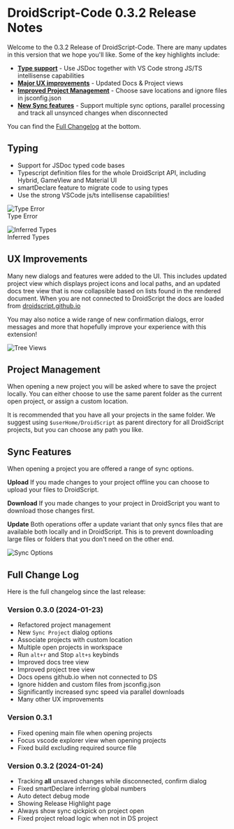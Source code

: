 # DroidScript-Code 0.3.2 Release Notes

Welcome to the 0.3.2 Release of DroidScript-Code. There are many updates in this version that we hope you'll like. Some of the key highlights include:

- [**Type support**](#typing) - Use JSDoc together with VS Code strong JS/TS intellisense capabilities
- [**Major UX improvements**](#ux-improvements) - Updated Docs & Project views
- [**Improved Project Management**](#project-management) - Choose save locations and ignore files in jsconfig.json
- [**New Sync features**](#sync-features) - Support multiple sync options, parallel processing and track all unsynced changes when disconnected

You can find the [Full Changelog](#full-change-log) at the bottom.

## Typing

- Support for JSDoc typed code bases
- Typescript definition files for the whole DroidScript API, including Hybrid, GameView and Material UI
- smartDeclare feature to migrate code to using types
- Use the strong VSCode js/ts intellisense capabilities!

![Type Error](https://imgur.com/blN1NlD.png)\
Type Error

![Inferred Types](https://imgur.com/usKhrxL.png)\
Inferred Types

## UX Improvements

Many new dialogs and features were added to the UI. This includes updated project view which displays project icons and local paths, and an updated docs tree view that is now collapsible based on lists found in the rendered document. When you are not connected to DroidScript the docs are loaded from [droidscript.github.io](https://droidscript.github.io/Docs)

You may also notice a wide range of new confirmation dialogs, error messages and more that hopefully improve your experience with this extension!

![Tree Views](https://imgur.com/uvHBtIi.png)

## Project Management

When opening a new project you will be asked where to save the project locally. You can either choose to use the same parent folder as the current open project, or assign a custom location.

It is recommended that you have all your projects in the same folder.
We suggest using `$userHome/DroidScript` as parent directory for all DroidScript projects, but you can choose any path you like.

## Sync Features

When opening a project you are offered a range of sync options. 

**Upload** If you made changes to your project offline you can choose to upload your files to DroidScript.

**Download** If you made changes to your project in DroidScript you want to download those changes first.

**Update** Both operations offer a update variant that only syncs files that are available both locally and in DroidScript. This is to prevent downloading large files or folders that you don't need on the other end.

![Sync Options](https://imgur.com/RnHdnbo.png)

## Full Change Log

Here is the full changelog since the last release:

### Version 0.3.0 (2024-01-23)
- Refactored project management
- New `Sync Project` dialog options
- Associate projects with custom location
- Multiple open projects in workspace
- Run `alt+r` and Stop `alt+s` keybinds
- Improved docs tree view
- Improved project tree view
- Docs opens github.io when not connected to DS
- Ignore hidden and custom files from jsconfig.json
- Significantly increased sync speed via parallel downloads
- Many other UX improvements

### Version 0.3.1
- Fixed opening main file when opening projects
- Focus vscode explorer view when opening projects
- Fixed build excluding required source file

### Version 0.3.2 (2024-01-24)
- Tracking **all** unsaved changes while disconnected, confirm dialog
- Fixed smartDeclare inferring global numbers
- Auto detect debug mode
- Showing Release Highlight page
- Always show sync qickpick on project open
- Fixed project reload logic when not in DS project
